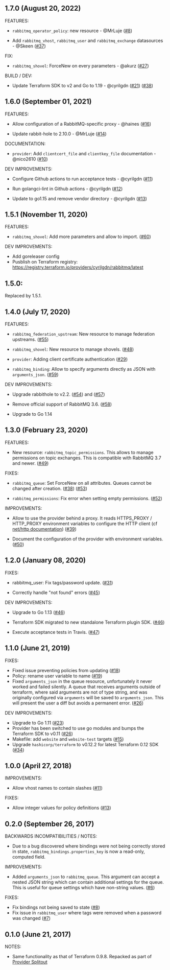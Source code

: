 ## 1.7.0 (August 20, 2022)

FEATURES:

* `rabbitmq_operator_policy`: new resource - @MrLuje
  ([#8](https://github.com/cyrilgdn/terraform-provider-rabbitmq/pull/8))
 
* Add `rabbitmq_vhost`, `rabbitmq_user` and `rabbitmq_exchange` datasources - @Skeen
  ([#37](https://github.com/cyrilgdn/terraform-provider-rabbitmq/pull/37))


FIX:

* `rabbitmq_shovel`: ForceNew on every parameters - @akurz
  ([#27](https://github.com/cyrilgdn/terraform-provider-rabbitmq/pull/27))

BUILD / DEV:

* Update Terraform SDK to v2 and Go to 1.19 - @cyrilgdn
  ([#21](https://github.com/cyrilgdn/terraform-provider-rabbitmq/pull/21))
  ([#38](https://github.com/cyrilgdn/terraform-provider-rabbitmq/pull/38))



## 1.6.0 (September 01, 2021)

FEATURES:

* Allow configuration of a RabbitMQ-specific proxy - @haines
  ([#16](https://github.com/cyrilgdn/terraform-provider-rabbitmq/pull/16))

* Update rabbit-hole to 2.10.0 - @MrLuje
  ([#14](https://github.com/cyrilgdn/terraform-provider-rabbitmq/pull/14))

DOCUMENTATION:

* `provider`: Add `clientcert_file` and `clientkey_file` documentation - @nico2610
  ([#10](https://github.com/cyrilgdn/terraform-provider-rabbitmq/pull/10))

DEV IMPROVEMENTS:

* Configure Github actions to run acceptance tests - @cyrilgdn
  ([#11](https://github.com/cyrilgdn/terraform-provider-rabbitmq/pull/11))

* Run golangci-lint in Github actions - @cyrilgdn
  ([#12](https://github.com/cyrilgdn/terraform-provider-rabbitmq/pull/12))

* Update to go1.15 and remove vendor directory - @cyrilgdn
  ([#13](https://github.com/cyrilgdn/terraform-provider-rabbitmq/pull/13))

## 1.5.1 (November 11, 2020)

FEATURES:

* `rabbitmq_shovel`: Add more parameters and allow to import.
  ([#60](https://github.com/terraform-providers/terraform-provider-rabbitmq/pull/60))

DEV IMPROVEMENTS:

* Add goreleaser config
* Pusblish on Terraform registry: https://registry.terraform.io/providers/cyrilgdn/rabbitmq/latest

## 1.5.0:

Replaced by 1.5.1.

## 1.4.0 (July 17, 2020)

FEATURES:

* `rabbitmq_federation_upstream`: New resource to manage federation upstreams.
  ([#55](https://github.com/terraform-providers/terraform-provider-rabbitmq/pull/55))

* `rabbitmq_shovel`: New resource to manage shovels.
  ([#48](https://github.com/terraform-providers/terraform-provider-rabbitmq/pull/48))

* `provider`: Adding client certificate authentication
  ([#29](https://github.com/terraform-providers/terraform-provider-rabbitmq/pull/29))

* `rabbitmq_binding`: Allow to specify arguments directly as JSON with `arguments_json`.
  ([#59](https://github.com/terraform-providers/terraform-provider-rabbitmq/pull/59))

DEV IMPROVEMENTS:

* Upgrade rabbithole to v2.2.
  ([#54](https://github.com/terraform-providers/terraform-provider-rabbitmq/pull/54)) and ([#57](https://github.com/terraform-providers/terraform-provider-rabbitmq/pull/57))

* Remove official support of RabbitMQ 3.6.
  ([#58](https://github.com/terraform-providers/terraform-provider-rabbitmq/pull/58))

* Upgrade to Go 1.14

## 1.3.0 (February 23, 2020)

FEATURES:

* New resource: ``rabbitmq_topic_permissions``. This allows to manage permissions on topic exchanges.
  This is compatible with RabbitMQ 3.7 and newer.
  ([#49](https://github.com/terraform-providers/terraform-provider-rabbitmq/pull/49))

FIXES:

* ``rabbitmq_queue``: Set ForceNew on all attributes. Queues cannot be changed after creation.
  ([#38](https://github.com/terraform-providers/terraform-provider-rabbitmq/pull/38))
  ([#53](https://github.com/terraform-providers/terraform-provider-rabbitmq/pull/53))

* ``rabbitmq_permissions``: Fix error when setting empty permissions.
  ([#52](https://github.com/terraform-providers/terraform-provider-rabbitmq/pull/52))

IMPROVEMENTS:

* Allow to use the provider behind a proxy.
  It reads HTTPS_PROXY / HTTP_PROXY environment variables to configure the HTTP client (cf [net/http documentation](https://godoc.org/net/http#ProxyFromEnvironment))
  ([#39](https://github.com/terraform-providers/terraform-provider-rabbitmq/pull/39))

* Document the configuration of the provider with environment variables.
  ([#50](https://github.com/terraform-providers/terraform-provider-rabbitmq/pull/50))

## 1.2.0 (January 08, 2020)

FIXES:

* rabbitmq_user: Fix tags/password update.
  ([#31](https://github.com/terraform-providers/terraform-provider-rabbitmq/issues/31))

* Correctly handle "not found" errors
  ([#45](https://github.com/terraform-providers/terraform-provider-rabbitmq/issues/45))

DEV IMPROVEMENTS:

* Upgrade to Go 1.13
  ([#46](https://github.com/terraform-providers/terraform-provider-rabbitmq/issues/46))

* Terraform SDK migrated to new standalone Terraform plugin SDK.
  ([#46](https://github.com/terraform-providers/terraform-provider-rabbitmq/issues/46))

* Execute acceptance tests in Travis.
  ([#47](https://github.com/terraform-providers/terraform-provider-rabbitmq/issues/47))


## 1.1.0 (June 21, 2019)

FIXES:

* Fixed issue preventing policies from updating ([#18](https://github.com/terraform-providers/terraform-provider-rabbitmq/issues/18))
* Policy: rename user variable to name ([#19](https://github.com/terraform-providers/terraform-provider-rabbitmq/issues/19))
* Fixed `arguments_json` in the queue resource, unfortunately it never worked and failed silently. A queue that receives arguments outside of terraform, where said arguments are not of type string, and was originally configured via `arguments` will be saved to `arguments_json`. This will present the user a diff but avoids a permanent error. ([#26](https://github.com/terraform-providers/terraform-provider-rabbitmq/issues/26))

DEV IMPROVEMENTS:

* Upgrade to Go 1.11 ([#23](https://github.com/terraform-providers/terraform-provider-rabbitmq/issues/23))
* Provider has been switched to use go modules and bumps the Terraform SDK to v0.11 ([#26](https://github.com/terraform-providers/terraform-provider-rabbitmq/issues/26))
* Makefile: add `website` and `website-test` targets ([#15](https://github.com/terraform-providers/terraform-provider-rabbitmq/issues/15))
* Upgrade `hashicorp/terraform` to v0.12.2 for latest Terraform 0.12 SDK ([#34](https://github.com/terraform-providers/terraform-provider-rabbitmq/issues/34))

## 1.0.0 (April 27, 2018)

IMPROVEMENTS:

* Allow vhost names to contain slashes ([#11](https://github.com/terraform-providers/terraform-provider-rabbitmq/issues/11))

FIXES:

* Allow integer values for policy definitions ([#13](https://github.com/terraform-providers/terraform-provider-rabbitmq/issues/13))

## 0.2.0 (September 26, 2017)

BACKWARDS INCOMPATIBILITIES / NOTES:

* Due to a bug discovered where bindings were not being correctly stored in state, `rabbitmq_bindings.properties_key` is now a read-only, computed field.

IMPROVEMENTS:

* Added `arguments_json` to `rabbitmq_queue`. This argument can accept a nested JSON string which can contain additional settings for the queue. This is useful for queue settings which have non-string values. ([#6](https://github.com/terraform-providers/terraform-provider-rabbitmq/issues/6))

FIXES:

* Fix bindings not being saved to state ([#8](https://github.com/terraform-providers/terraform-provider-rabbitmq/issues/8))
* Fix issue in `rabbitmq_user` where tags were removed when a password was changed ([#7](https://github.com/terraform-providers/terraform-provider-rabbitmq/issues/7))

## 0.1.0 (June 21, 2017)

NOTES:

* Same functionality as that of Terraform 0.9.8. Repacked as part of [Provider Splitout](https://www.hashicorp.com/blog/upcoming-provider-changes-in-terraform-0-10/)
